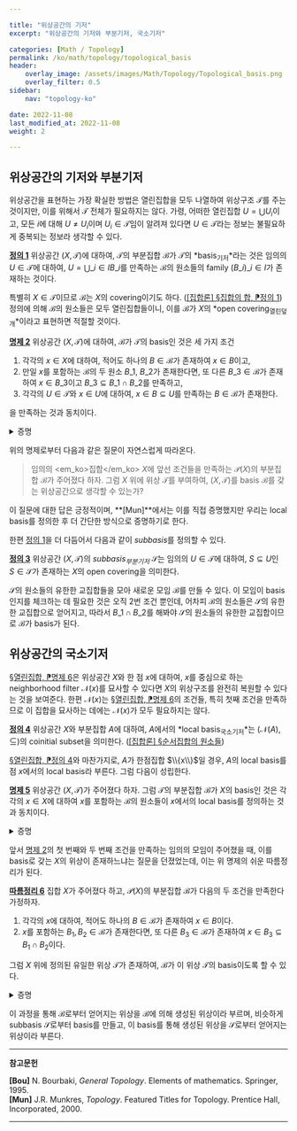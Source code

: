 ```yaml
---

title: "위상공간의 기저"
excerpt: "위상공간의 기저와 부분기저, 국소기저"

categories: [Math / Topology]
permalink: /ko/math/topology/topological_basis
header:
    overlay_image: /assets/images/Math/Topology/Topological_basis.png
    overlay_filter: 0.5
sidebar: 
    nav: "topology-ko"

date: 2022-11-08
last_modified_at: 2022-11-08
weight: 2

---
```


## 위상공간의 기저와 부분기저

위상공간을 표현하는 가장 확실한 방법은 열린집합을 모두 나열하여 위상구조 $\mathcal{T}$를 주는 것이지만, 이를 위해서 $\mathcal{T}$ 전체가 필요하지는 않다. 가령, 어떠한 열린집합 $U=\bigcup U_i$이고, 모든 $i$에 대해 $U\neq U_i$이며 $U_i\in\mathcal{T}$임이 알려져 있다면 $U\in\mathcal{T}$라는 정보는 불필요하게 중복되는 정보라 생각할 수 있다.

<div class="definition" markdown="1">

<ins id="def1">**정의 1**</ins> 위상공간 $(X,\mathcal{T})$에 대하여, $\mathcal{T}$의 부분집합 $\mathcal{B}$가 $\mathcal{T}$의 *basis<sub>기저</sub>*라는 것은 임의의 $U\in\mathcal{T}$에 대하여, $U=\bigcup\_{i\in I} B\_i$를 만족하는 $\mathcal{B}$의 원소들의 family $(B\_i)\_{i\in I}$가 존재하는 것이다.

</div>

특별히 $X\in\mathcal{T}$이므로 $\mathcal{B}$는 $X$의 covering이기도 하다. ([\[집합론\] §집합의 합, ⁋정의 1](/ko/math/set_theory/sum_of_sets#def1)) 정의에 의해 $\mathcal{B}$의 원소들은 모두 열린집합들이니, 이를 $\mathcal{B}$가 $X$의 *open covering<sub>열린덮개</sub>*이라고 표현하면 적절할 것이다.

<div class="proposition" markdown="1">

<ins id="prop2">**명제 2**</ins> 위상공간 $(X,\mathcal{T})$에 대하여, $\mathcal{B}$가 $\mathcal{T}$의 basis인 것은 세 가지 조건

1. 각각의 $x\in X$에 대하여, 적어도 하나의 $B\in \mathcal{B}$가 존재하여 $x\in B$이고,
2. 만일 $x$를 포함하는 $\mathcal{B}$의 두 원소 $B\_1$, $B\_2$가 존재한다면, 또 다른 $B\_3\in\mathcal{B}$가 존재하여 $x\in B\_3$이고 $B\_3\subseteq B\_1\cap B\_2$를 만족하고,
3. 각각의 $U\in\mathcal{T}$와 $x\in U$에 대하여, $x\in B\subseteq U$를 만족하는 $B\in\mathcal{B}$가 존재한다.

을 만족하는 것과 동치이다.
</div>
<details class="proof" markdown="1">
<summary>증명</summary>

우선 $\mathcal{B}$가 $\mathcal{T}$의 basis라 가정하자. 그럼 $\mathcal{B}$는 $X$의 open covering이므로, 1번 조건이 자명하게 성립된다. 

한편, $B\_1$, $B\_2$가 2번 조건과 같이 주어졌다면, $B\_1\cap B\_2$도 열린집합이므로 $B\_1\cap B\_2=\bigcup\_{i\in I} B\_i$를 만족하는 $\mathcal{B}$의 원소들의 family $(B\_i)\_{i\in I}$가 존재한다. 이 때, $(B\_i)\_{i\in I}$는 $B\_1\cap B\_2$의 open covering이므로, 1번 조건과 마찬가지로 2번 조건도 자명하게 성립된다. 여기에서 $B\_1\cap B\_2$를 임의의 열린집합 $U$로 바꾸면 3번을 얻는다.

거꾸로 세 개의 조건이 만족된다고 가정하고, 임의의 열린집합 $U$를 택하자. 그럼 $x\in U$에 대해, 3번 조건에 의해 $x\in B\_x\subseteq U$를 만족하는 $B\_x\in\mathcal{B}$가 존재한다. 이제 $U=\bigcup\_{x\in U} B\_x$이므로, 증명 끝.  

</details>

위의 명제로부터 다음과 같은 질문이 자연스럽게 따라온다.

> 임의의 <em_ko>집합</em_ko> $X$에 앞선 조건들을 만족하는 $\mathcal{P}(X)$의 부분집합 $\mathcal{B}$가 주어졌다 하자. 그럼 $X$ 위에 위상 $\mathcal{T}$를 부여하여, $(X,\mathcal{T})$를 basis $\mathcal{B}$를 갖는 위상공간으로 생각할 수 있는가?

이 질문에 대한 답은 긍정적이며, **[Mun]**에서는 이를 직접 증명했지만 우리는 local basis를 정의한 후 더 간단한 방식으로 증명하기로 한다.

한편 [정의 1](#def1)을 더 다듬어서 다음과 같이 *subbasis*를 정의할 수 있다.

<div class="definition" markdown="1">

<ins id="def3">**정의 3**</ins> 위상공간 $(X,\mathcal{T})$의 *subbasis<sub>부분기저</sub>* $\mathcal{S}$는 임의의 $U\in\mathcal{T}$에 대하여, $S\subseteq U$인 $S\in\mathcal{S}$가 존재하는 $X$의 open covering을 의미한다.

</div>

$\mathcal{S}$의 원소들의 유한한 교집합들을 모아 새로운 모임 $\mathcal{B}$를 만들 수 있다. 이 모임이 basis인지를 체크하는 데 필요한 것은 오직 2번 조건 뿐인데, 어차피 $\mathcal{B}$의 원소들은 $\mathcal{S}$의 유한한 교집합으로 얻어지고, 따라서 $B\_1\cap B\_2$를 해봐야 $\mathcal{S}$의 원소들의 유한한 교집합이므로 $\mathcal{B}$가 basis가 된다. 

## 위상공간의 국소기저

[§열린집합, ⁋명제 6](/ko/math/topology/open_sets#prop6)은 위상공간 $X$와 한 점 $x$에 대하여, $x$를 중심으로 하는 neighborhood filter $\mathcal{N}(x)$를 묘사할 수 있다면 $X$의 위상구조를 완전히 복원할 수 있다는 것을 보여준다. 한편 $\mathcal{N}(x)$는 [§열린집합, ⁋명제 6](/ko/math/topology/open_sets#prop6)의 조건들, 특히 첫째 조건을 만족하므로 이 집합을 묘사하는 데에는 $\mathcal{N}(x)$가 모두 필요하지는 않다.

<div class="definition" markdown="1">

<ins id="def4">**정의 4**</ins> 위상공간 $X$와 부분집합 $A$에 대하여, $A$에서의 *local basis<sub>국소기저</sub>*는 $(\mathcal{N}(A),\subseteq)$의 coinitial subset을 의미한다. ([\[집합론\] §순서집합의 원소들](/ko/math/set_theory/elements_in_ordered_set))

</div>

[§열린집합, ⁋정의 4](/ko/math/topology/open_sets#def4)와 마찬가지로, $A$가 한점집합 $\\{x\\}$일 경우, $A$의 local basis를 점 $x$에서의 local basis라 부른다. 그럼 다음이 성립한다.

<div class="proposition" markdown="1">

<ins id="prop5">**명제 5**</ins> 위상공간 $(X,\mathcal{T})$가 주어졌다 하자. 그럼 $\mathcal{T}$의 부분집합 $\mathcal{B}$가 $X$의 basis인 것은 각각의 $x\in X$에 대하여 <phrase>$x$를 포함하는 $\mathcal{B}$의 원소들</phrase>이 $x$에서의 local basis를 정의하는 것과 동치이다.

</div>
<details class="proof" markdown="1">
<summary>증명</summary>

편의상 $\mathcal{B}$의 원소들 중 $x$를 포함하는 것들을 모두 모아 이들을 $\mathcal{B}(x)$라 적자. 

우선 $\mathcal{B}$가 $X$의 basis라 하고, 임의의 점 $x\in X$와 근방 $V$를 택하자. 그럼 $x\in U\subseteq V$이도록 하는 열린집합 $U$가 존재한다. 이제 $\mathcal{B}$는 $X$의 basis이므로, $U=\bigcup U_i$이도록 하는 $U_i\in\mathcal{B}$들이 존재한다. $x\in U$이므로, 어떤 $i$에 대해 $x\in U_i$이고 따라서 $U_i\in\mathcal{B}(x)$이다. 

거꾸로 주어진 조건을 만족하는 $\mathcal{B}$가 주어졌다 하고, 임의의 열린집합 $U$가 주어졌다 하자. 그럼 임의의 $x\in U$에 대하여 $U\in\mathcal{N}(x)$이므로, 주어진 조건으로부터 적당한 $V(x)\in\mathcal{B}(x)$가 존재하여 $x\in V(x)\subseteq U$이도록 할 수 있다. 이제 $U=\bigcup V(x)$이므로 원하는 결과를 얻는다.

</details>

앞서 [명제 2](#prop2)의 첫 번째와 두 번째 조건을 만족하는 임의의 모임이 주어졌을 때, 이를 basis로 갖는 $X$의 위상이 존재하느냐는 질문을 던졌었는데, 이는 위 명제의 쉬운 따름정리가 된다.

<div class="proposition" markdown="1">

<ins id="cor6">**따름정리 6**</ins> 집합 $X$가 주어졌다 하고, $\mathcal{P}(X)$의 부분집합 $\mathcal{B}$가 다음의 두 조건을 만족한다 가정하자.

1. 각각의 $x$에 대하여, 적어도 하나의 $B\in\mathcal{B}$가 존재하여 $x\in B$이다.
2. $x$를 포함하는 $B_1,B_2\in\mathcal{B}$가 존재한다면, 또 다른 $B_3\in\mathcal{B}$가 존재하여 $x\in B_3\subseteq B_1\cap B_2$이다.

그럼 $X$ 위에 정의된 유일한 위상 $\mathcal{T}$가 존재하여, $\mathcal{B}$가 이 위상 $\mathcal{T}$의 basis이도록 할 수 있다.

</div>
<details class="proof" markdown="1">
<summary>증명</summary>

$\mathcal{B}(x)$를 앞선 명제의 증명에서와 같이 <phrase>$\mathcal{B}$의 원소들 중 $x$를 포함하는 것들의 모임</phrase>으로 정의하자. 또,

$$\mathcal{N}(x)=\mathop{\uparrow}\mathcal{B}(x):=\bigcup_{B\in\mathcal{B}}\mathop{\uparrow}B$$

으로 정의하자. 즉 $\mathcal{N}(x)$는 주어진 $x\in X$를 포함하는 $\mathcal{B}$의 원소, 그리고 이 원소보다 큰 $\mathcal{P}(X)$의 원소들을 모두 포함하는 모임이다.

- 임의의 $V\in\mathcal{N}(x)$에 대하여, $V\subseteq V'$라 하자. $\mathcal{N}(x)$의 정의에 의하여, $U\subseteq V$를 만족하는 $U\in\mathcal{B}(x)$가 존재하며, 이러한 $U$에 대해 $U\subseteq V'$이므로 $V'\in\mathcal{N}(x)$이다.
- $\mathcal{N}(x)$의 원소들 $V_1,\ldots, V_n$이 주어졌다 하자. 그럼 $U_i\subseteq V_i$를 만족하는 $U_i\in\mathcal{B}(x)$들이 존재한다. [명제 2](#prop2)의 두 번째 조건을 귀납적으로 사용하면, 적당한 $U\in\mathcal{B}(x)$가 존재하여 $U\subseteq U_1\cap\cdots\cap U_n$임을 알 수 있다. 특히 $U\subseteq V_1\cap\cdots\cap V_n$이므로, $V_1\cap\cdots\cap V_n\in\mathcal{N}(x)$이다.
- $\mathcal{N}(x)$의 임의의 원소 $V$에 대하여, $W\subseteq V$를 만족하는 $W\in\mathcal{B}(x)$가 존재하므로 $x\in V$이다.
- $\mathcal{N}(x)$의 임의의 원소 $V$에 대하여, $W\subseteq V$를 만족하는 $W\in\mathcal{B}(x)$를 택하자. 그럼 임의의 $W\in\mathcal{B}$이며, 따라서 임의의 $y\in W$에 대해 $W\in\mathcal{B}(y)$이다. $W\subseteq V$이므로, 이로부터 $V\in\mathcal{N}(y)$가 모든 $y$에 대해 성립함을 안다.

이제 [§열린집합, ⁋명제 6](/ko/math/topology/open_sets#prop6)을 적용하여 위상공간 $\mathcal{T}$를 얻을 수 있고, 이 위상공간에서 $\mathcal{B}(x)$는 $x$에서의 local basis가 되므로 [명제 5](#prop5)에 의해 $\mathcal{B}$는 $\mathcal{T}$의 basis가 된다.

</details>

이 과정을 통해 $\mathcal{B}$로부터 얻어지는 위상을 $\mathcal{B}$에 의해 생성된 위상이라 부르며, 비슷하게 subbasis $\mathcal{S}$로부터 basis를 만들고, 이 basis를 통해 생성된 위상을 $\mathcal{S}$로부터 얻어지는 위상이라 부른다.

---

**참고문헌**

**[Bou]** N. Bourbaki, <i>General Topology</i>. Elements of mathematics. Springer, 1995.  
**[Mun]** J.R. Munkres, <i>Topology</i>. Featured Titles for Topology. Prentice Hall, Incorporated, 2000.

---